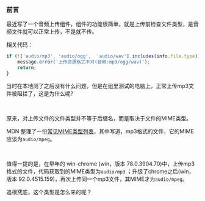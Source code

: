 ### 前言
最近写了一个音频上传组件，组件的功能很简单，就是上传前检查文件类型，是音频文件就可以正常上传，不是就不传。

相关代码：
```javascript
if (!['audio/mp3', 'audio/ogg',  'audio/wav'].includes(info.file.type)) {
    message.error('上传资源格式不对(音频:mp3/ogg/wav)');
    return;
}
```

当时在本地测了之后没有什么问题，但是在组里测试的电脑上，正常上传mp3文件被阻拦了，这是为什么呢?  

<br>

原来，对上传文件的文件类型并不等于后缀名，而是取决于文件的MIME类型。

MDN 整理了一份[常见MIME类型列表](https://developer.mozilla.org/zh-CN/docs/Web/HTTP/Basics_of_HTTP/MIME_types/Common_types)，其中写道，mp3格式的文件，它的MIME应该为`audio/mpeg`。

<br>

值得一提的是，在早年的 win-chrome (win，版本 78.0.3904.70)中，上传mp3格式的文件，代码获取到的MIME类型为`audio/mp3` ；升级了chrome之后(win，版本 92.0.4515.159)，再次上传同一个mp3文件，其MIME才为`audio/mpeg`。

追根究底，这个类型是怎么来的呢？ 

            





